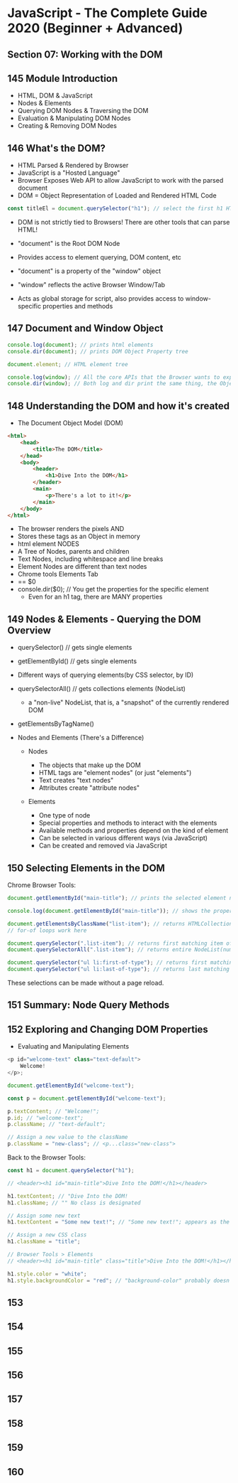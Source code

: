 # JavaScript - The Complete Guide 2020 (Beginner + Advanced)

## Section 07: Working with the DOM

## 145 Module Introduction

- HTML, DOM & JavaScript
- Nodes & Elements
- Querying DOM Nodes & Traversing the DOM
- Evaluation & Manipulating DOM Nodes
- Creating & Removing DOM Nodes

## 146 What's the DOM?

- HTML Parsed & Rendered by Browser
- JavaScript is a "Hosted Language"
- Browser Exposes Web API to allow JavaScript to work with the parsed document
- DOM = Object Representation of Loaded and Rendered HTML Code

```javascript
const titleEl = document.querySelector("h1"); // select the first h1 HTML Element node
```

- DOM is not strictly tied to Browsers! There are other tools that can parse HTML!
- "document" is the Root DOM Node
- Provides access to element querying, DOM content, etc
- "document" is a property of the "window" object

- "window" reflects the active Browser Window/Tab
- Acts as global storage for script, also provides access to window-specific properties and methods

## 147 Document and Window Object

```javascript
console.log(document); // prints html elements
console.dir(document); // prints DOM Object Property tree

document.element; // HTML element tree

console.log(window); // All the core APIs that the Browser wants to expose to me
console.dir(window); // Both log and dir print the same thing, the Object Property tree
```

## 148 Understanding the DOM and how it's created

- The Document Object Model (DOM)

```html
<html>
	<head>
		<title>The DOM</title>
	</head>
	<body>
		<header>
			<h1>Dive Into the DOM</h1>
		</header>
		<main>
			<p>There's a lot to it!</p>
		</main>
	</body>
</html>
```

- The browser renders the pixels AND
- Stores these tags as an Object in memory
- html element NODES
- A Tree of Nodes, parents and children
- Text Nodes, including whitespace and line breaks
- Element Nodes are different than text nodes
- Chrome tools Elements Tab
- == \$0
- console.dir(\$0); // You get the properties for the specific element
  - Even for an h1 tag, there are MANY properties

## 149 Nodes & Elements - Querying the DOM Overview

- querySelector() // gets single elements
- getElementById() // gets single elements
- Different ways of querying elements(by CSS selector, by ID)

- querySelectorAll() // gets collections elements (NodeList)
  - a "non-live" NodeList, that is, a "snapshot" of the currently rendered DOM
- getElementsByTagName()

- Nodes and Elements (There's a Difference)

  - Nodes

    - The objects that make up the DOM
    - HTML tags are "element nodes" (or just "elements")
    - Text creates "text nodes"
    - Attributes create "attribute nodes"

  - Elements

    - One type of node
    - Special properties and methods to interact with the elements
    - Available methods and properties depend on the kind of element
    - Can be selected in various different ways (via JavaScript)
    - Can be created and removed via JavaScript

## 150 Selecting Elements in the DOM

Chrome Browser Tools:

```javascript
document.getElementById("main-title"); // prints the selected element node

console.log(document.getElementById("main-title")); // shows the property list
```

```javascript
document.getElementsByClassName("list-item"); // returns HTMLCollection(number of elements in the collection)
// for-of loops work here

document.querySelector(".list-item"); // returns first matching item of NodeList
document.querySelectorAll(".list-item"); // returns entire NodeList(number of elements in the collection)

document.querySelector("ul li:first-of-type"); // returns first matching item of NodeList
document.querySelector("ul li:last-of-type"); // returns last matching item of NodeList
```

These selections can be made without a page reload.

## 151 Summary: Node Query Methods

## 152 Exploring and Changing DOM Properties

- Evaluating and Manipulating Elements

```javascript
<p id="welcome-text" class="text-default">
	Welcome!
</p>;

document.getElementById("welcome-text");

const p = document.getElementById("welcome-text");

p.textContent; // "Welcome!";
p.id; // "welcome-text";
p.className; // "text-default";

// Assign a new value to the className
p.className = "new-class"; // <p...class="new-class">
```

Back to the Browser Tools:

```javascript
const h1 = document.querySelector("h1");

// <header><h1 id="main-title">Dive Into the DOM!</h1></header>

h1.textContent; // "Dive Into the DOM!
h1.className; // "" No class is designated

// Assign some new text
h1.textContent = "Some new text!"; // "Some new text!"; appears as the new h1 text in the Browser

// Assign a new CSS class
h1.className = "title";

// Browser Tools > Elements
// <header><h1 id="main-title" class="title">Dive Into the DOM!</h1></header>

h1.style.color = "white";
h1.style.backgroundColor = "red"; // "background-color" probably doesn't work; check console.dir() & MDN
```

## 153

## 154

## 155

## 156

## 157

## 158

## 159

## 160
